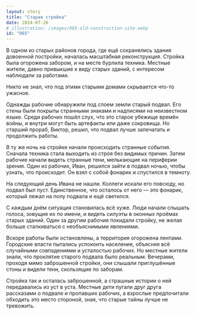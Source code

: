 ```yaml
---
layout: story
title: "Старая стройка"
date: 2024-07-26
# illustration: /images/065-old-construction-site.webp
id: "065"
---
```


В одном из старых районов города, где ещё сохранялись здания довоенной постройки, началась масштабная реконструкция. Стройка была огорожена забором, и на месте бурлила техника. Местные жители, давно привыкшие к виду старых зданий, с интересом наблюдали за работами.

Никто не знал, что под этими старыми домами скрывается что-то ужасное.

Однажды рабочие обнаружили под слоем земли старый подвал. Его стены были покрыты странными знаками и надписями на неизвестном языке. Среди рабочих пошёл слух, что это старое убежище времён войны, и внутри могут быть артефакты или даже сокровища. Но старший прораб, Виктор, решил, что подвал лучше запечатать и продолжить работы.

В ту же ночь на стройке начали происходить странные события. Сначала техника стала выходить из строя без видимых причин. Затем рабочие начали видеть странные тени, мелькающие на периферии зрения. Один из рабочих, Иван, решился зайти в подвал ночью, чтобы узнать, что происходит. Он взял с собой фонарик и спустился в темноту.

На следующий день Ивана не нашли. Коллеги искали его повсюду, но подвал был пуст. Единственное, что осталось от него — это фонарик, который лежал на полу подвала и ещё светился.

С каждым днём ситуация становилась всё хуже. Люди начали слышать голоса, зовущие их по имени, и видеть силуэты в оконных проёмах старых зданий. Один за другим рабочие покидали стройку, не желая больше сталкиваться с необъяснимыми явлениями.

Вскоре работы были остановлены, а территория огорожена лентами. Городские власти пытались успокоить население, объясняя всё случайными совпадениями и усталостью рабочих. Но местные жители знали, что проклятие старого подвала было реальным. Вечерами, проходя мимо заброшенной стройки, они слышали приглушённые стоны и видели тени, скользящие по заборам.

Стройка так и осталась заброшенной, а страшные истории о ней передавались из уст в уста. Местные дети пугали друг друга рассказами о подвале и пропавших рабочих, а взрослые предпочитали обходить это место стороной, зная, что старые тайны лучше не тревожить.